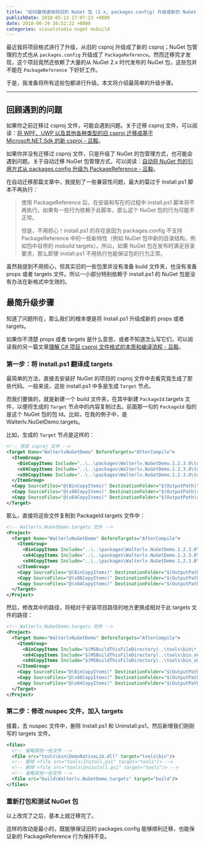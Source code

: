 ```yaml
---
title: "如何最快速地将旧的 NuGet 包 (2.x, packages.config) 升级成新的 NuGet 包 (4.x, PackageReference) "
publishDate: 2018-05-13 17:07:23 +0800
date: 2018-06-29 16:52:22 +0800
categories: visualstudio nuget msbuild
---
```


最近我将项目格式进行了升级，从旧的 csproj 升级成了新的 csproj；NuGet 包管理的方式也从 `packages.config` 升级成了 `PackageReference`。然而迁移完才发现，这个项目竟然还依赖了大量的从 NuGet 2.x 时代发布的 NuGet 包，这些包并不能在 `PackageReference` 下好好工作。

于是，我准备将所有这些包都进行升级。本文将介绍最简单的升级步骤。

---

<div id="toc"></div>

## 回顾遇到的问题

如果你之前迁移过 csproj 文件，可能会遇到问题。关于迁移 csproj 文件，可以阅读：[将 WPF、UWP 以及其他各种类型的旧 csproj 迁移成基于 Microsoft.NET.Sdk 的新 csproj - 吕毅](/post/introduce-new-style-csproj-into-net-framework.html)。

如果你并没有迁移过 csproj 文件，只是升级了 NuGet 的包管理方式，也可能会遇到问题。关于自动迁移 NuGet 包管理方式，可以阅读：[自动将 NuGet 包的引用方式从 packages.config 升级为 PackageReference - 吕毅](/post/migrate-packages-config-to-package-reference.html)。

在自动迁移那篇文章中，我提到了一些兼容性问题，最大的莫过于 Install.ps1 脚本不再执行：

> 使用 PackageReference 后，在安装和写在的过程中 install.ps1 脚本将不再执行。如果有一些行为依赖于此脚本，那么这个 NuGet 包的行为可能不正常。
> 
> 但是，不用担心！install.ps1 的存在是因为 packages.config 不支持 PackageReference 中的一些新特性（例如 NuGet 包中新的目录结构，例如包中自带的 msbuild targets）。所以，如果 NuGet 包在发布时满足目录要求，那么即便 install.ps1 不用执行也能保证包的行为正常。

虽然我提到不用担心，但其实旧的一些包里并没有准备 build 文件夹，也没有准备 props 或者 targets 文件。所以一小部分特别依赖于 install.ps1 的 NuGet 包是没有办法在新格式中生效的。

## 最简升级步骤

知道了问题所在，那么我们的根本便是将 Install.ps1 升级成新的 props 或者 targets。

如果你不清楚 props 或者 targets 是什么意思，或者不知道怎么写它们，可以阅读我的另一篇文章[理解 C# 项目 csproj 文件格式的本质和编译流程 - 吕毅](/post/understand-the-csproj.html)。

### 第一步：将 install.ps1 翻译成 targets

最简单的方法，直接去安装好 NuGet 的项目的 csproj 文件中去看究竟生成了那些代码。一般来说，这些 install.ps1 中多是生成 `Target` 节点。

而我们要做的，就是新建一个 build 文件夹，在其中新建 `PackageId`.targets 文件，以便将生成的 `Target` 节点中的内容复制过去。前面那一句的 `PackageId` 指的是这个 NuGet 包的包 Id。比如，在我的例子中，是 Walterlv.NuGetDemo.targets。

比如，生成的 `Target` 节点是这样的：

```xml
<!-- 项目 csproj 文件 -->
<Target Name="WalterlvNuGetDemo" BeforeTargets="AfterCompile">
  <ItemGroup>
    <BinCopyItems Include="..\..\packages\Walterlv.NuGetDemo.1.2.3.0\tools\bin\*.*" />
    <x64CopyItems Include="..\..\packages\Walterlv.NuGetDemo.1.2.3.0\tools\bin_x64\*.*" />
    <x86CopyItems Include="..\..\packages\Walterlv.NuGetDemo.1.2.3.0\tools\bin_x86\*.*" />
  </ItemGroup>
  <Copy SourceFiles="@(BinCopyItems)" DestinationFolder="$(OutputPath)" SkipUnchangedFiles="True" />
  <Copy SourceFiles="@(x86CopyItems)" DestinationFolder="$(OutputPath)x86" SkipUnchangedFiles="True" />
  <Copy SourceFiles="@(x64CopyItems)" DestinationFolder="$(OutputPath)x64" SkipUnchangedFiles="True" />
</Target>
```

那么，直接将这些文件复制到 PackageId.targets 文件中：

```xml
<!-- Walterlv.NuGetDemo.targets 文件 -->
<Project>
  <Target Name="WalterlvNuGetDemo" BeforeTargets="AfterCompile">
    <ItemGroup>
      <BinCopyItems Include="..\..\packages\Walterlv.NuGetDemo.1.2.3.0\tools\bin\*.*" />
      <x64CopyItems Include="..\..\packages\Walterlv.NuGetDemo.1.2.3.0\tools\bin_x64\*.*" />
      <x86CopyItems Include="..\..\packages\Walterlv.NuGetDemo.1.2.3.0\tools\bin_x86\*.*" />
    </ItemGroup>
    <Copy SourceFiles="@(BinCopyItems)" DestinationFolder="$(OutputPath)" SkipUnchangedFiles="True" />
    <Copy SourceFiles="@(x86CopyItems)" DestinationFolder="$(OutputPath)x86" SkipUnchangedFiles="True" />
    <Copy SourceFiles="@(x64CopyItems)" DestinationFolder="$(OutputPath)x64" SkipUnchangedFiles="True" />
  </Target>
</Project>
```

然后，修改其中的路径，将相对于安装项目路径的地方更换成相对于此 targets 文件的路径：

```xml
<!-- Walterlv.NuGetDemo.targets 文件 -->
<Project>
  <Target Name="WalterlvNuGetDemo" BeforeTargets="AfterCompile">
    <ItemGroup>
      <BinCopyItems Include="$(MSBuildThisFileDirectory)..\tools\bin\*.*" />
      <x64CopyItems Include="$(MSBuildThisFileDirectory)..\tools\bin_x64\*.*" />
      <x86CopyItems Include="$(MSBuildThisFileDirectory)..\tools\bin_x86\*.*" />
    </ItemGroup>
    <Copy SourceFiles="@(BinCopyItems)" DestinationFolder="$(OutputPath)" SkipUnchangedFiles="True" />
    <Copy SourceFiles="@(x86CopyItems)" DestinationFolder="$(OutputPath)x86" SkipUnchangedFiles="True" />
    <Copy SourceFiles="@(x64CopyItems)" DestinationFolder="$(OutputPath)x64" SkipUnchangedFiles="True" />
  </Target>
</Project>
```

### 第二步：修改 nuspec 文件，加入 targets

接着，去 nuspec 文件中，删除 Install.ps1 和 Uninstall.ps1，然后新增我们刚刚写的 targets 文件。

```xml
<files>
  <!-- 省略其他一些文件 -->
  <file src="tools\bin\DemoNativeLib.dll" target="tools\bin"/>
  <!-- 删除 <file src="tools\Install.ps1" target="tools"/> -->
  <!-- 删除 <file src="tools\Uninstall.ps1" target="tools"/> -->
  <!-- 省略其他一些文件 -->
  <file src="build\Walterlv.NuGetDemo.targets" target="build"/>
</files>
```

### 重新打包和测试 NuGet 包

以上改完了之后，基本上就迁移完了。

这样的改动是最小的，既能够保证旧的 packages.config 能够顺利迁移，也能保证新的 PackageReference 行为保持不变。
